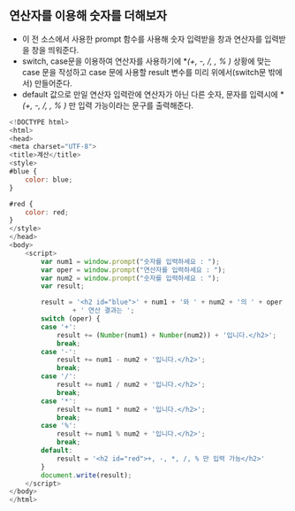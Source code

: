 ## 연산자를 이용해 숫자를 더해보자

- 이 전 소스에서 사용한 prompt 함수를 사용해 숫자 입력받을 창과 연산자를 입력받을 창을 띄워준다. 
- switch, case문을 이용하여 연산자를 사용하기에 **(+, -, /, *, % )** 상황에 맞는 case 문을 작성하고 case 문에 사용할 result 변수를 미리 위에서(switch문 밖에서) 만들어준다.  
- default 값으로 만일 연산자 입력란에 연산자가 아닌 다른 숫자, 문자를 입력시에 **(+, -, /, *, % )** 만 입력 가능이라는 문구를 출력해준다.

```javascript
<!DOCTYPE html>
<html>
<head>
<meta charset="UTF-8">
<title>계산</title>
<style>
#blue {
	color: blue;
}

#red {
	color: red;
}
</style>
</head>
<body>
	<script>
		var num1 = window.prompt("숫자를 입력하세요 : ");
		var oper = window.prompt("연산자를 입력하세요 : ");
		var num2 = window.prompt("숫자를 입력하세요 : ");
		var result;

		result = '<h2 id="blue">' + num1 + '와 ' + num2 + '의 ' + oper
				+ ' 연산 결과는 ';
		switch (oper) {
		case '+':
			result += (Number(num1) + Number(num2)) + '입니다.</h2>';
			break;
		case '-':
			result += num1 - num2 + '입니다.</h2>';
			break;
		case '/':
			result += num1 / num2 + '입니다.</h2>';
			break;
		case '*':
			result += num1 * num2 + '입니다.</h2>';
			break;
		case '%':
			result += num1 % num2 + '입니다.</h2>';
			break;
		default:
			result = '<h2 id="red">+, -, *, /, % 만 입력 가능</h2>'
		}
		document.write(result);
	</script>
</body>
</html>
```

